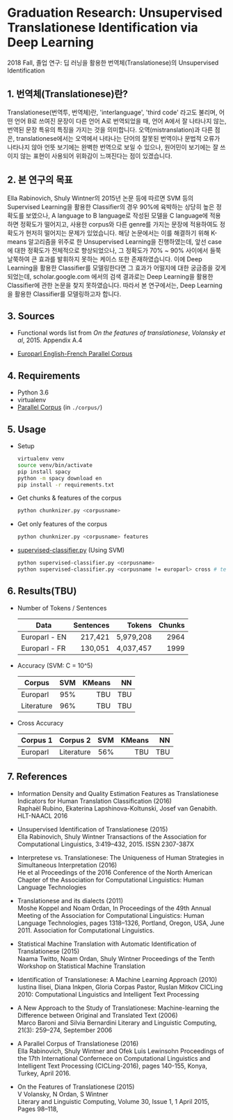 # Graduation Research: Unsupervised Translationese Identification via Deep Learning

2018 Fall, 졸업 연구: 딥 러닝을 활용한 번역체(Translationese)의 Unsupervised Identification

## 1. 번역체(Translationese)란?

Translationese(번역투, 번역체)란, 'interlanguage', 'third code' 라고도 불리며, 어떤 언어 B로 쓰여진 문장이 다른 언어 A로 번역되었을 때, 언어 A에서 잘 나타나지 않는, 번역된 문장 특유의 특징을 가지는 것을 의미합니다. 오역(mistranslation)과 다른 점은, translationese에서는 오역에서 나타나는 단어의 잘못된 번역이나 문법적 오류가 나타나지 않아 언뜻 보기에는 완벽한 번역으로 보일 수 있으나, 원어민이 보기에는 잘 쓰이지 않는 표현이 사용되어 위화감이 느껴진다는 점이 있겠습니다.

## 2. 본 연구의 목표

Ella Rabinovich, Shuly Wintner의 2015년 논문 등에 따르면 SVM 등의 Supervised Learning을 활용한 Classifier의 경우 90%에 육박하는 상당히 높은 정확도를 보였으나, A language to B language로 작성된 모델을 C language에 적용하면 정확도가 떨어지고, 사용한 corpus와 다른 genre를 가지는 문장에 적용하여도 정확도가 현저히 떨어지는 문제가 있었습니다. 해당 논문에서는 이를 해결하기 위해 K-means 알고리즘을 위주로 한 Unsupervised Learning을 진행하였는데, 앞선 case에 대한 정확도가 전체적으로 향상되었으나, 그 정확도가 70% ~ 90% 사이에서 들쭉날쭉하여 큰 효과를 발휘하지 못하는 케이스 또한 존재하였습니다. 이에 Deep Learning을 활용한 Classifier를 모델링한다면 그 효과가 어떨지에 대한 궁금증을 갖게 되었는데, scholar.google.com 에서의 검색 결과로는 Deep Learning을 활용한 Classifier에 관한 논문을 찾지 못하였습니다. 따라서 본 연구에서는, Deep Learning을 활용한 Classifier를 모델링하고자 합니다.

## 3. Sources

- Functional words list from _On the features of translationese_, _Volansky et al_, 2015. Appendix A.4

- [Europarl English-French Parallel Corpus](http://cl.haifa.ac.il/projects/translationese/index.shtml)

## 4. Requirements

- Python 3.6
- virtualenv
- [Parallel Corpus](http://cl.haifa.ac.il/projects/translationese/index.shtml) (in `./corpus/`)

## 5. Usage

- Setup

  ```bash
  virtualenv venv
  source venv/bin/activate
  pip install spacy
  python -m spacy download en
  pip install -r requirements.txt
  ```

- Get chunks & features of the corpus

  ```bash
  python chunknizer.py <corpusname>
  ```

- Get only features of the corpus

  ```bash
  python chunknizer.py <corpusname> features
  ```

- [supervised-classifier.py](./supervised-classifier.py) (Using SVM)

  ```bash
  python supervised-classifier.py <corpusname>
  python supervised-classifier.py <corpusname != europarl> cross # test between input corpus & europarl
  ```

## 6. Results(TBU)

- Number of Tokens / Sentences

  | Data          | Sentences |    Tokens | Chunks |
  | ------------- | --------: | --------: | -----: |
  | Europarl - EN |   217,421 | 5,979,208 |   2964 |
  | Europarl - FR |   130,051 | 4,037,457 |   1999 |

- Accuracy (SVM: C = 10^5)

  | Corpus     | SVM | KMeans |  NN |
  | ---------- | --: | -----: | --: |
  | Europarl   | 95% |    TBU | TBU |
  | Literature | 96% |    TBU | TBU |

- Cross Accuracy

  | Corpus 1 | Corpus 2   | SVM | KMeans |  NN |
  | -------- | ---------- | --: | -----: | --: |
  | Europarl | Literature | 56% |    TBU | TBU |

## 7. References

- Information Density and Quality Estimation Features as Translationese Indicators for Human Translation Classification (2016)  
  Raphaël Rubino, Ekaterina Lapshinova-Koltunski, Josef van Genabith. HLT-NAACL 2016

- Unsupervised Identification of Translationese (2015)  
  Ella Rabinovich, Shuly Wintner
  Transactions of the Association for Computational Linguistics, 3:419–432, 2015. ISSN 2307-387X

- Interpretese vs. Translationese:
  The Uniqueness of Human Strategies in Simultaneous Interpretation (2016)  
  He et al
  Proceedings of the 2016 Conference of the North American Chapter of the Association for Computational Linguistics: Human Language Technologies

- Translationese and its dialects (2011)  
  Moshe Koppel and Noam Ordan, In Proceedings of the 49th Annual Meeting of the Association for Computational Linguistics: Human Language Technologies, pages 1318–1326, Portland, Oregon, USA, June 2011. Association for Computational Linguistics.

- Statistical Machine Translation
  with Automatic Identification of Translationese (2015)  
  Naama Twitto, Noam Ordan, Shuly Wintner
  Proceedings of the Tenth Workshop on Statistical Machine Translation

- Identification of Translationese: A Machine Learning Approach (2010)  
  Iustina Ilisei, Diana Inkpen, Gloria Corpas Pastor, Ruslan Mitkov
  CICLing 2010: Computational Linguistics and Intelligent Text Processing

- A New Approach to the Study of Translationese: Machine-learning the Difference between Original and Translated Text (2006)  
  Marco Baroni and Silvia Bernardini
  Literary and Linguistic Computing, 21(3): 259–274, September 2006

- A Parallel Corpus of Translationese (2016)  
  Ella Rabinovich, Shuly Wintner and Ofek Luis Lewinsohn
  Proceedings of the 17th International Confernece on Computational Linguistics and Intelligent Text Processing (CICLing-2016), pages 140-155, Konya, Turkey, April 2016.

- On the Features of Translationese (2015)  
  V Volansky, N Ordan, S Wintner  
  Literary and Linguistic Computing, Volume 30, Issue 1, 1 April 2015, Pages 98–118,
